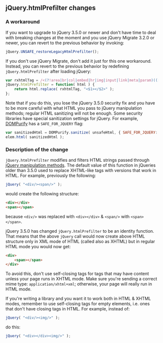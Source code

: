 <script>{
	"title": "jQuery Core 3.5 Upgrade Guide"
}</script>

## jQuery.htmlPrefilter changes

### A workaround

If you want to upgrade to jQuery 3.5.0 or newer and don't have time to deal with breaking changes at the moment and you use jQuery Migrate 3.2.0 or newer, you can revert to the previous behavior by invoking:
```js
jQuery.UNSAFE_restoreLegacyHtmlPrefilter();
```

If you don't use jQuery Migrate, don't add it just for this one workaround. Instead, you can revert to the previous behavior by redefining `jQuery.htmlPrefilter` after loading jQuery:
```js
var rxhtmlTag = /<(?!area|br|col|embed|hr|img|input|link|meta|param)(([a-z][^\/\0>\x20\t\r\n\f]*)[^>]*)\/>/gi;
jQuery.htmlPrefilter = function( html ) {
	return html.replace( rxhtmlTag, "<$1></$2>" );
};
```

Note that if you do this, you lose the jQuery 3.5.0 security fix and you have to be more careful with what HTML you pass to jQuery manipulation methods; regular HTML sanitizing will not be enough. Some security libraries have special sanitization settings for jQuery. For example, [DOMPurify](https://github.com/cure53/DOMPurify) has a `SAFE_FOR_JQUERY` flag:
```js
var sanitizedHtml = DOMPurify.sanitize( unsafeHtml, { SAFE_FOR_JQUERY: true } );
elem.html( sanitizedHtml );
```

### Description of the change

`jQuery.htmlPrefilter` modifies and filters HTML strings passed through [jQuery manipulation methods](/category/manipulation/). The default value of this function in jQueries older than 3.5.0 used to replace XHTML-like tags with versions that work in HTML. For example, previously the following:
```js
jQuery( "<div/><span/>" );
```
would create the following structure:
```html
<div></div>
<span></span>
```
because `<div/>` was replaced with `<div></div>` & `<span/>` with `<span></span>`.

jQuery 3.5.0 has changed `jQuery.htmlPrefilter` to be an identity function. That means that the above `jQuery` call would now create above HTML structure only in XML mode of HTML (called also as XHTML) but in regular HTML mode you would now get:
```html
<div>
	<span></span>
</div>
```

To avoid this, don't use self-closing tags for tags that may have content unless your page runs in XHTML mode. Make sure you're sending a correct mime type: `application/xhtml+xml`; otherwise, your page will really run in HTML mode. 

If you're writing a library and you want it to work both in HTML & XHTML modes, remember to use self-closing tags for empty elements, i.e. ones that don't have closing tags in HTML. For example, instead of:
```js
jQuery( "<div/><img/>" );
```
do this:
```js
jQuery( "<div></div><img/>" );
```
